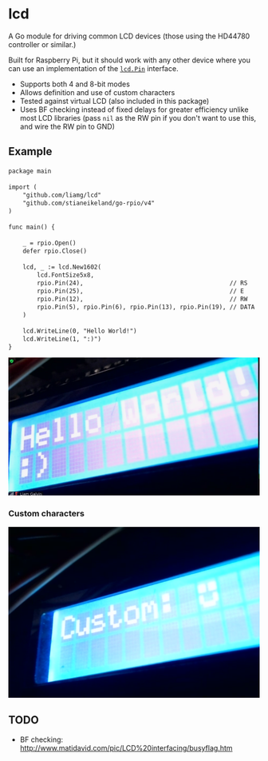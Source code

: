 # lcd

A Go module for driving common LCD devices (those using the HD44780 controller or similar.)

Built for Raspberry Pi, but it should work with any other device where you can use an implementation of the [`lcd.Pin`](https://github.com/liamg/lcd/blob/main/pin.go#L3-L9) interface.

- Supports both 4 and 8-bit modes
- Allows definition and use of custom characters
- Tested against virtual LCD (also included in this package)
- Uses BF checking instead of fixed delays for greater efficiency unlike most LCD libraries (pass `nil` as the RW pin if you don't want to use this, and wire the RW pin to GND)

## Example

```golang
package main

import (
	"github.com/liamg/lcd"
	"github.com/stianeikeland/go-rpio/v4"
)

func main() {

	_ = rpio.Open()
	defer rpio.Close()

	lcd, _ := lcd.New1602(
		lcd.FontSize5x8,
		rpio.Pin(24),                                         // RS
		rpio.Pin(25),                                         // E
		rpio.Pin(12),                                         // RW
		rpio.Pin(5), rpio.Pin(6), rpio.Pin(13), rpio.Pin(19), // DATA
	)

	lcd.WriteLine(0, "Hello World!")
	lcd.WriteLine(1, ":)")
}
```

![Demo](demo.png)

### Custom characters

![Custom characters](custom.png)

## TODO

- BF checking: http://www.matidavid.com/pic/LCD%20interfacing/busyflag.htm
